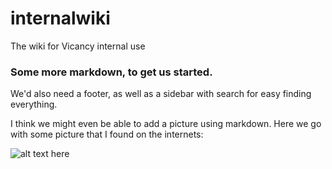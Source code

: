 internalwiki
============

The wiki for Vicancy internal use

### Some more markdown, to get us started.

We'd also need a footer, as well as a sidebar with search for easy finding everything.

I think we might even be able to add a picture using markdown. Here we go with some picture that I found on the internets:

![alt text here](https://www.google.nl/url?sa=i&rct=j&q=&esrc=s&source=images&cd=&cad=rja&uact=8&docid=Pqgx8PXZ6WkS6M&tbnid=A-GvxsfEPF9WvM:&ved=0CAUQjRw&url=http%3A%2F%2Fwww.flexnieuws.nl%2F2014%2F02%2F17%2Fvicancy-winnaar-flexinnovatiefonds-2014%2F&ei=5_SrU5i6JcnJPfumgdAK&bvm=bv.69837884,d.ZWU&psig=AFQjCNHvMtOrsToWgyH2aZyKeCddUmns9A&ust=1403864655234355 "image test")
